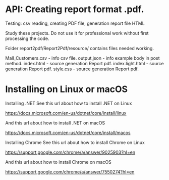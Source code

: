 # API: Creating report format .pdf.

Testing: csv reading, creating PDF file, generation report file HTML

Study these projects. Do not use it for professional work without first processing the code.

Folder report2pdf/Report2Pdf/resource/ contains files needed working.

Mall_Customers.csv - info csv file.
output.json - info example body in post method.
index.html - source generation Report pdf.
index.light.html - source generation Report pdf.
style.css - source generation Report pdf.

# Installing on Linux or macOS

Installing .NET
See this url about how to install .NET on Linux

https://docs.microsoft.com/en-us/dotnet/core/install/linux

And this url about how to install .NET on macOS

https://docs.microsoft.com/en-us/dotnet/core/install/macos

Installing Chrome
See this url about how to install Chrome on Linux

https://support.google.com/chrome/a/answer/9025903?hl=en

And this url about how to install Chrome on macOS

https://support.google.com/chrome/a/answer/7550274?hl=en
